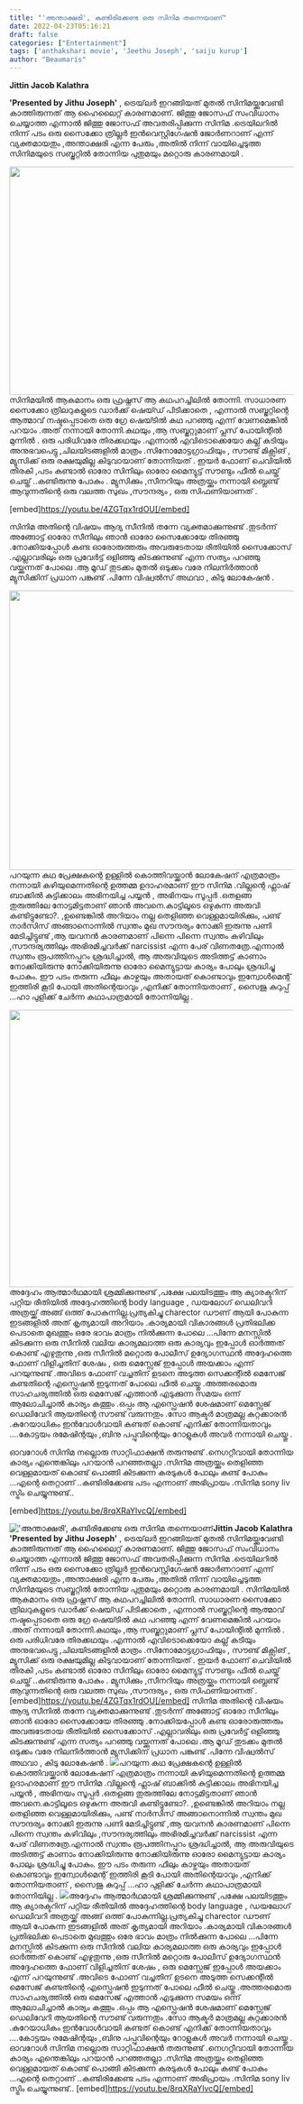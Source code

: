 ```yaml
---
title: "'അന്താക്ഷരി', കണ്ടിരിക്കേണ്ട ഒരു സിനിമ തന്നെയാണ്"
date: 2022-04-23T05:16:21
draft: false
categories: ["Entertainment"]
tags: ['anthakshari movie', 'Jeethu Joseph', 'saiju kurup']
author: "Beaumaris"
---
```


<strong>Jittin Jacob Kalathra</strong>

<strong>'Presented by Jithu Joseph'</strong> , ട്രെയ്‌ലർ ഇറങ്ങിയത് മുതൽ സിനിമയ്ക്കുവേണ്ടി കാത്തിരുന്നത് ആ ഹൈലൈറ്റ് കാരണമാണ്. ജിത്തു ജോസഫ് സംവിധാനം ചെയ്യാത്ത എന്നാൽ ജിത്തു ജോസഫ് അവതരിപ്പിക്കുന്ന സിനിമ .ട്രെയിലറിൽ നിന്ന് പടം ഒരു സൈക്കോ ത്രില്ലർ ഇൻവെസ്റ്റിഗേഷൻ ജോർണറാണ് എന്ന് വ്യക്തമായതും ,അന്താക്ഷരി എന്ന പേരും ,അതിൽ നിന്ന് വായിച്ചെടുത്ത സിനിമയുടെ സബ്ജറ്റിൽ തോന്നിയ പുതുമയും മറ്റൊരു കാരണമായി .

<img class="wp-image-330789 aligncenter" src="https://cdn.boolokam.com/articles/2022/04/jtjtjtj.jpg" alt="" width="810" height="405" />സിനിമയിൽ ആകമാനം ഒരു ഫ്രഷ്നസ് ആ കഥപറച്ചിലിൽ തോന്നി. സാധാരണ സൈക്കോ ത്രിലറുകളുടെ ഡാർക്ക് ഷെയ്ഡ് പിടിക്കാതെ , എന്നാൽ സബ്ജറ്റിന്റെ ആത്മാവ് നഷ്ടപ്പെടാതെ ഒരു ഗ്രേ ഷെയ്ടിൽ കഥ പറഞ്ഞു എന്ന് വേണമെങ്കിൽ പറയാം .അത് നന്നായി തോന്നി.കഥയും ,ആ സബ്ജറ്റുമാണ് പ്ലസ് പോയിന്റിൽ മുന്നിൽ . ഒരു പരിധിവരേ തിരക്കഥയും .എന്നാൽ എവിടൊക്കെയോ കല്ല് കടിയും അനുഭവപെട്ടു ,ചിലയിടങ്ങളിൽ മാത്രം .സിനോമോട്ടഗ്രാഫിയും , സൗണ്ട് മിക്സിങ് , മ്യുസിക്ക് ഒരു രക്ഷയുമില്ല കിടുവായാണ് തോന്നിയത് . ഇയർ ഫോണ് ചെവിയിൽ തിരകി ,പടം കണ്ടാൽ ഓരോ സിനിലും ഓരോ മൈന്യുട്ട് സൗണ്ടും ഫീൽ ചെയ്ത് ചെയ്ത് ..കണ്ടിരുന്നു പോകും . മ്യുസിക്കും ,സീനറിയും അത്രയ്ക്കും നന്നായി ബ്ലെണ്ട് ആവുന്നതിന്റെ ഒരു വലത്ത സുഖം ,സൗന്ദര്യം , ഒരു സിഫണിയാണത് .

[embed]https://youtu.be/4ZGTqx1rdOU[/embed]

സിനിമ അതിന്റെ വിഷയം ആദ്യ സീനിൽ തന്നേ വ്യക്തമാക്കുന്നുണ്ട് .തുടർന്ന് അങ്ങോട്ട് ഓരോ സീനിലും ഞാൻ ഓരോ സൈക്കോയേ തിരഞ്ഞു .നോക്കിയപ്പോൾ കണ്ട ഓരോരുത്തരും അവരുടേതായ രീതിയിൽ സൈക്കോസ് .എല്ലാവരിലും ഒരു പ്രവേർട്ട് ഒളിഞ്ഞു കിടക്കുന്നുണ്ട് എന്ന സത്യം പറഞ്ഞു വയ്ക്കുന്നത് പോലെ .ആ മൂഡ് തുടക്കം മുതൽ ഒടുക്കം വരേ നിലനിർത്താൻ മ്യുസിക്കിന് പ്രധാന പങ്കുണ്ട് .പിന്നേ വിഷ്വൽസ് അഥവാ , കിടു ലോകേഷൻ .

<img class="wp-image-330791 aligncenter" src="https://cdn.boolokam.com/articles/2022/04/fwfwffffw.jpg" alt="" width="882" height="496" />പറയുന്ന കഥ പ്രേക്ഷകന്റെ ഉള്ളിൽ കൊത്തിവയ്ക്കാൻ ലോകേഷന് എത്രമാത്രം നന്നായി കഴിയുമെന്നതിന്റെ ഉത്തമ്മ ഉദാഹരമാണ് ഈ സിനിമ .വില്ലന്റെ ഫ്ലാഷ് ബാക്കിൽ കുട്ടിക്കാലം അഭിനയിച്ച പയ്യൻ , അഭിനയം സൂപ്പർ .ഒതളങ്ങ തുരുത്തിലേ നോട്ടമിട്ടതാണ് ഞാൻ അവനെ.കാട്ടിലൂടെ ഒഴുകുന്ന അരുവി കണ്ടിട്ടുണ്ടോ?. ,ഉണ്ടെങ്കിൽ അറിയാം നല്ല തെളിഞ്ഞ വെള്ളമായിരിക്കും, പണ്ട് നാർസിസ് അങ്ങാനൊന്നിൽ സ്വന്തം മുഖ സൗന്ദര്യം നോക്കി ഇരുന്നു പണി മേടിച്ചിട്ടുണ്ട് ,ആ യവനൻ കാരണമാണ് പിന്നെ പിന്നെ സ്വന്തം കഴിവിലും ,സൗന്ദര്യത്തിലും അഭിരമിച്ചവർക്ക് narcissist എന്ന പേര് വിണതത്രേ.എന്നാൽ സ്വന്തം രൂപത്തിനപ്പുറം ശ്രദ്ധിച്ചാൽ, ആ അരുവിയുടെ അടിത്തട്ട് കാണാം നോക്കിയിരുന്നു നോക്കിയിരുന്നു ഓരോ മൈന്യുട്ടായ കാര്യം പോലും ശ്രദ്ധിച്ചു പോകും. ഈ പടം തരുന്ന ഫീലും കാഴ്ചയും അതായത് കൊണ്ടാവും ഇന്വോൾമെന്റ് ഇത്തിരി കൂടി പോയി അതിന്റെയാവും ,എനിക്ക് തോന്നിയതാണ് , സൈജു കുറുപ്പ് ...ഹാ പുളിക്ക് ചേർന്ന കഥാപാത്രമായി തോന്നിയില്ല .

<img class="wp-image-330792 aligncenter" src="https://cdn.boolokam.com/articles/2022/04/samayam-malayalam.webp" alt="" width="656" height="492" />അദ്ദേഹം ആത്മാർഥമായി ശ്രമ്മിക്കുന്നുണ്ട് ,പക്ഷേ പലയിടത്തും ആ ക്യാരക്ടറിന് പറ്റിയ രീതിയിൽ അദ്ദേഹത്തിന്റെ body language , ഡയലോഗ് ഡെലിവറി അത്രയ്ക്ക് അങ്ങ് ഒത്ത് പോകുന്നില്ല.പ്രത്യകിച്ചു charector ഡൗണ് ആയി പോകുന്ന ഇടങ്ങളിൽ അത് കൃത്യമായി അറിയാം .കാര്യമായി വികാരങ്ങൾ പ്രതിഭലിക്ക പെടാതെ മുഖത്തും ഒരേ ഭാവം മാത്രം നിൽക്കുന്ന പോലെ ...പിന്നേ മനസ്സിൽ കിടക്കുന്ന ഒരു സീനിൽ വലിയ കാര്യമലാത്ത ഒരു കാര്യവും ഇപ്പോൾ ഓർത്തത് കൊണ്ട് എഴുതുന്നു ,ഒരു സീനിൽ മറ്റൊരു പോലീസ് ഉദ്യോഗസ്ഥൻ അദ്ദേഹത്തെ ഫോണ് വിളിച്ചതിന് ശേഷം , ഒരു മെസ്സേജ് ഇപ്പോൾ അയക്കാം എന്ന് പറയുന്നുണ്ട് .അവിടെ ഫോണ് വച്ചതിന് ഉടനെ അടുത്ത സെക്കന്റിൽ മെസേജ് കണ്ടതിന്റെ എസ്പ്രെഷൻ ഇടുന്നത് പോലെ ഫീൽ ചെയ്തു .അത്തരമൊരു സാഹചര്യത്തിൽ ഒരു മെസേജ് എത്താൻ എടുക്കുന്ന സമയം ഒന്ന് ആലോചിച്ചാൽ കാര്യം കത്തും .ഒപ്പം ആ എസ്പ്രെഷൻ ശേഷമാണ് മെസ്സേജ് ഡെലിവേറി ആയതിന്റെ സൗണ്ട് വരുന്നതും .സോ ആക്ടർ മാത്രമല്ല കുറ്റക്കാരൻ .കുറേയാധികം ഇൻവോൾവായി കണ്ടത് കൊണ്ട് എനിക്ക് തോന്നിയതാവും ....കോട്ടയം രമേഷിന്റയും ,ബിനു പപ്പുവിന്റെയും റോളുകൾ അവർ നന്നായി ചെയ്തു .

ഓവറോൾ സിനിമ നല്ലൊരു സാറ്റിഫാക്ഷൻ തരുന്നുണ്ട് .നെഗറ്റീവായി തോന്നിയ കാര്യം എന്തെങ്കിലും പറയാൻ പറഞ്ഞതല്ലാ .സിനിമ അത്രയ്ക്കും തെളിഞ്ഞ വെള്ളമായത് കൊണ്ട് പൊങ്ങി കിടക്കുന്ന കരടുകൾ പോലും കണ്ട് പോകും ...എന്റെ തെറ്റാണ് ..കണ്ടിരിക്കേണ്ട പടം എന്നാണ് അഭിപ്രായം .സിനിമ sony liv സ്ട്രിം ചെയ്യുന്നുണ്ട്..

[embed]https://youtu.be/8rqXRaYlvcQ[/embed]


!['അന്താക്ഷരി', കണ്ടിരിക്കേണ്ട ഒരു സിനിമ തന്നെയാണ്](https://cdn.boolokam.com/articles/2022/04/jtjtjtj.jpg)**Jittin Jacob Kalathra** **'Presented by Jithu Joseph'** , ട്രെയ്‌ലർ ഇറങ്ങിയത് മുതൽ സിനിമയ്ക്കുവേണ്ടി കാത്തിരുന്നത് ആ ഹൈലൈറ്റ് കാരണമാണ്. ജിത്തു ജോസഫ് സംവിധാനം ചെയ്യാത്ത എന്നാൽ ജിത്തു ജോസഫ് അവതരിപ്പിക്കുന്ന സിനിമ .ട്രെയിലറിൽ നിന്ന് പടം ഒരു സൈക്കോ ത്രില്ലർ ഇൻവെസ്റ്റിഗേഷൻ ജോർണറാണ് എന്ന് വ്യക്തമായതും ,അന്താക്ഷരി എന്ന പേരും ,അതിൽ നിന്ന് വായിച്ചെടുത്ത സിനിമയുടെ സബ്ജറ്റിൽ തോന്നിയ പുതുമയും മറ്റൊരു കാരണമായി . സിനിമയിൽ ആകമാനം ഒരു ഫ്രഷ്നസ് ആ കഥപറച്ചിലിൽ തോന്നി. സാധാരണ സൈക്കോ ത്രിലറുകളുടെ ഡാർക്ക് ഷെയ്ഡ് പിടിക്കാതെ , എന്നാൽ സബ്ജറ്റിന്റെ ആത്മാവ് നഷ്ടപ്പെടാതെ ഒരു ഗ്രേ ഷെയ്ടിൽ കഥ പറഞ്ഞു എന്ന് വേണമെങ്കിൽ പറയാം .അത് നന്നായി തോന്നി.കഥയും ,ആ സബ്ജറ്റുമാണ് പ്ലസ് പോയിന്റിൽ മുന്നിൽ . ഒരു പരിധിവരേ തിരക്കഥയും .എന്നാൽ എവിടൊക്കെയോ കല്ല് കടിയും അനുഭവപെട്ടു ,ചിലയിടങ്ങളിൽ മാത്രം .സിനോമോട്ടഗ്രാഫിയും , സൗണ്ട് മിക്സിങ് , മ്യുസിക്ക് ഒരു രക്ഷയുമില്ല കിടുവായാണ് തോന്നിയത് . ഇയർ ഫോണ് ചെവിയിൽ തിരകി ,പടം കണ്ടാൽ ഓരോ സിനിലും ഓരോ മൈന്യുട്ട് സൗണ്ടും ഫീൽ ചെയ്ത് ചെയ്ത് ..കണ്ടിരുന്നു പോകും . മ്യുസിക്കും ,സീനറിയും അത്രയ്ക്കും നന്നായി ബ്ലെണ്ട് ആവുന്നതിന്റെ ഒരു വലത്ത സുഖം ,സൗന്ദര്യം , ഒരു സിഫണിയാണത് . [embed]https://youtu.be/4ZGTqx1rdOU[/embed] സിനിമ അതിന്റെ വിഷയം ആദ്യ സീനിൽ തന്നേ വ്യക്തമാക്കുന്നുണ്ട് .തുടർന്ന് അങ്ങോട്ട് ഓരോ സീനിലും ഞാൻ ഓരോ സൈക്കോയേ തിരഞ്ഞു .നോക്കിയപ്പോൾ കണ്ട ഓരോരുത്തരും അവരുടേതായ രീതിയിൽ സൈക്കോസ് .എല്ലാവരിലും ഒരു പ്രവേർട്ട് ഒളിഞ്ഞു കിടക്കുന്നുണ്ട് എന്ന സത്യം പറഞ്ഞു വയ്ക്കുന്നത് പോലെ .ആ മൂഡ് തുടക്കം മുതൽ ഒടുക്കം വരേ നിലനിർത്താൻ മ്യുസിക്കിന് പ്രധാന പങ്കുണ്ട് .പിന്നേ വിഷ്വൽസ് അഥവാ , കിടു ലോകേഷൻ . ![](https://cdn.boolokam.com/articles/2022/04/fwfwffffw.jpg)പറയുന്ന കഥ പ്രേക്ഷകന്റെ ഉള്ളിൽ കൊത്തിവയ്ക്കാൻ ലോകേഷന് എത്രമാത്രം നന്നായി കഴിയുമെന്നതിന്റെ ഉത്തമ്മ ഉദാഹരമാണ് ഈ സിനിമ .വില്ലന്റെ ഫ്ലാഷ് ബാക്കിൽ കുട്ടിക്കാലം അഭിനയിച്ച പയ്യൻ , അഭിനയം സൂപ്പർ .ഒതളങ്ങ തുരുത്തിലേ നോട്ടമിട്ടതാണ് ഞാൻ അവനെ.കാട്ടിലൂടെ ഒഴുകുന്ന അരുവി കണ്ടിട്ടുണ്ടോ?. ,ഉണ്ടെങ്കിൽ അറിയാം നല്ല തെളിഞ്ഞ വെള്ളമായിരിക്കും, പണ്ട് നാർസിസ് അങ്ങാനൊന്നിൽ സ്വന്തം മുഖ സൗന്ദര്യം നോക്കി ഇരുന്നു പണി മേടിച്ചിട്ടുണ്ട് ,ആ യവനൻ കാരണമാണ് പിന്നെ പിന്നെ സ്വന്തം കഴിവിലും ,സൗന്ദര്യത്തിലും അഭിരമിച്ചവർക്ക് narcissist എന്ന പേര് വിണതത്രേ.എന്നാൽ സ്വന്തം രൂപത്തിനപ്പുറം ശ്രദ്ധിച്ചാൽ, ആ അരുവിയുടെ അടിത്തട്ട് കാണാം നോക്കിയിരുന്നു നോക്കിയിരുന്നു ഓരോ മൈന്യുട്ടായ കാര്യം പോലും ശ്രദ്ധിച്ചു പോകും. ഈ പടം തരുന്ന ഫീലും കാഴ്ചയും അതായത് കൊണ്ടാവും ഇന്വോൾമെന്റ് ഇത്തിരി കൂടി പോയി അതിന്റെയാവും ,എനിക്ക് തോന്നിയതാണ് , സൈജു കുറുപ്പ് ...ഹാ പുളിക്ക് ചേർന്ന കഥാപാത്രമായി തോന്നിയില്ല . ![](https://cdn.boolokam.com/articles/2022/04/samayam-malayalam.webp)അദ്ദേഹം ആത്മാർഥമായി ശ്രമ്മിക്കുന്നുണ്ട് ,പക്ഷേ പലയിടത്തും ആ ക്യാരക്ടറിന് പറ്റിയ രീതിയിൽ അദ്ദേഹത്തിന്റെ body language , ഡയലോഗ് ഡെലിവറി അത്രയ്ക്ക് അങ്ങ് ഒത്ത് പോകുന്നില്ല.പ്രത്യകിച്ചു charector ഡൗണ് ആയി പോകുന്ന ഇടങ്ങളിൽ അത് കൃത്യമായി അറിയാം .കാര്യമായി വികാരങ്ങൾ പ്രതിഭലിക്ക പെടാതെ മുഖത്തും ഒരേ ഭാവം മാത്രം നിൽക്കുന്ന പോലെ ...പിന്നേ മനസ്സിൽ കിടക്കുന്ന ഒരു സീനിൽ വലിയ കാര്യമലാത്ത ഒരു കാര്യവും ഇപ്പോൾ ഓർത്തത് കൊണ്ട് എഴുതുന്നു ,ഒരു സീനിൽ മറ്റൊരു പോലീസ് ഉദ്യോഗസ്ഥൻ അദ്ദേഹത്തെ ഫോണ് വിളിച്ചതിന് ശേഷം , ഒരു മെസ്സേജ് ഇപ്പോൾ അയക്കാം എന്ന് പറയുന്നുണ്ട് .അവിടെ ഫോണ് വച്ചതിന് ഉടനെ അടുത്ത സെക്കന്റിൽ മെസേജ് കണ്ടതിന്റെ എസ്പ്രെഷൻ ഇടുന്നത് പോലെ ഫീൽ ചെയ്തു .അത്തരമൊരു സാഹചര്യത്തിൽ ഒരു മെസേജ് എത്താൻ എടുക്കുന്ന സമയം ഒന്ന് ആലോചിച്ചാൽ കാര്യം കത്തും .ഒപ്പം ആ എസ്പ്രെഷൻ ശേഷമാണ് മെസ്സേജ് ഡെലിവേറി ആയതിന്റെ സൗണ്ട് വരുന്നതും .സോ ആക്ടർ മാത്രമല്ല കുറ്റക്കാരൻ .കുറേയാധികം ഇൻവോൾവായി കണ്ടത് കൊണ്ട് എനിക്ക് തോന്നിയതാവും ....കോട്ടയം രമേഷിന്റയും ,ബിനു പപ്പുവിന്റെയും റോളുകൾ അവർ നന്നായി ചെയ്തു . ഓവറോൾ സിനിമ നല്ലൊരു സാറ്റിഫാക്ഷൻ തരുന്നുണ്ട് .നെഗറ്റീവായി തോന്നിയ കാര്യം എന്തെങ്കിലും പറയാൻ പറഞ്ഞതല്ലാ .സിനിമ അത്രയ്ക്കും തെളിഞ്ഞ വെള്ളമായത് കൊണ്ട് പൊങ്ങി കിടക്കുന്ന കരടുകൾ പോലും കണ്ട് പോകും ...എന്റെ തെറ്റാണ് ..കണ്ടിരിക്കേണ്ട പടം എന്നാണ് അഭിപ്രായം .സിനിമ sony liv സ്ട്രിം ചെയ്യുന്നുണ്ട്.. [embed]https://youtu.be/8rqXRaYlvcQ[/embed]
